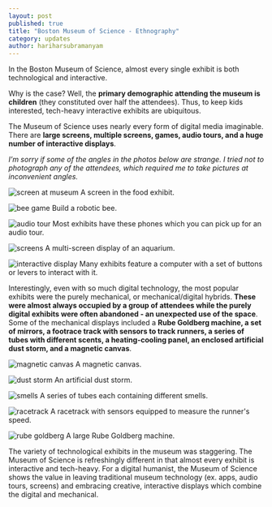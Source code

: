```yaml
---
layout: post
published: true
title: "Boston Museum of Science - Ethnography"
category: updates
author: hariharsubramanyam
---
```


In the Boston Museum of Science, almost every single exhibit is both technological and interactive.

Why is the case? Well, the **primary demographic attending the museum is children** (they constituted over half the attendees). Thus, to keep kids interested, tech-heavy interactive exhibits are ubiquitous.

The Museum of Science uses nearly every form of digital media imaginable. There are **large screens, multiple screens, games, audio tours, and a huge number of interactive displays**.

_I’m sorry if some of the angles in the photos below are strange. I tried not to photograph any of the attendees, which required me to take pictures at inconvenient angles._

![screen at museum](/assets/bmos_screen.jpg)
A screen in the food exhibit.

![bee game](/assets/bmos_bee_game.jpg)
Build a robotic bee.

![audio tour](/assets/bmos_audio.jpg)
Most exhibits have these phones which you can pick up for an audio tour.

![screens](/assets/bmos_screens.jpg)
A multi-screen display of an aquarium.

![interactive display](/assets/bmos_interactive.jpg)
Many exhibits feature a computer with a set of buttons or levers to interact with it.

Interestingly, even with so much digital technology, the most popular exhibits were the purely mechanical, or mechanical/digital hybrids. **These were almost always occupied by a group of attendees while the purely digital exhibits were often abandoned - an unexpected use of the space**. Some of the mechanical displays included a **Rube Goldberg machine, a set of mirrors, a footrace track with sensors to track runners, a series of tubes with different scents, a heating-cooling panel, an enclosed artificial dust storm, and a magnetic canvas**.

![magnetic canvas](/assets/bmos_magnetic.jpg)
A magnetic canvas.

![dust storm](/assets/bmos_dust_storm.jpg)
An artificial dust storm.

![smells](/assets/bmos_smells.jpg)
A series of tubes each containing different smells.

![racetrack](/assets/bmos_race.jpg)
A racetrack with sensors equipped to measure the runner's speed.

![rube goldberg](/assets/bmos_rube_goldberg.jpg)
A large Rube Goldberg machine.

The variety of technological exhibits in the museum was staggering. The Museum of Science is refreshingly different in that almost every exhibit is interactive and tech-heavy. For a digital humanist, the Museum of Science shows the value in leaving traditional museum technology (ex. apps, audio tours, screens) and embracing creative, interactive displays which combine the digital and mechanical.
